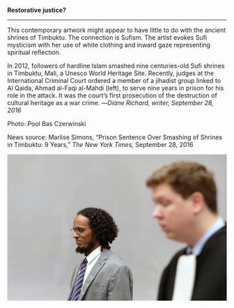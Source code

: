 **Restorative justice?**

****

This contemporary artwork might appear to have little to do with the ancient shrines of Timbuktu. The connection is Sufism. The artist evokes Sufi mysticism with her use of white clothing and inward gaze representing spiritual reflection. 

In 2012, followers of hardline Islam smashed nine centuries-old Sufi shrines in Timbuktu, Mali, a Unesco World Heritage Site. Recently, judges at the International Criminal Court ordered a member of a jihadist group linked to Al Qaida, Ahmad al-Faqi al-Mahdi (left), to serve nine years in prison for his role in the attack. It was the court’s first prosecution of the destruction of cultural heritage as a war crime.
 —*Diane Richard, writer, September 28, 2016*

Photo: Pool Bas Czerwinski

News source: Marlise Simons, “Prison Sentence Over Smashing of Shrines in Timbuktu: 9 Years,”
 *The New York Times,* September 28, 2016

![](../images/16-9-28_2014.43.1A-D_SufiEDIT-1.jpeg)
